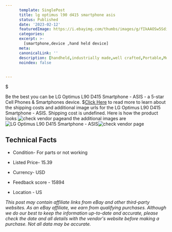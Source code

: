 ```yaml
---
      template: SinglePost
      title: lg optimus l90 d415 smartphone asis
      status: Published
      date: '2023-02-12'
      featuredImage: https://i.ebayimg.com/thumbs/images/g/fIkAAOSw5Sdi6VYH/s-l225.jpg
      categories: 
      excerpt: >-
        [smartphone,device ,hand held device]
      meta:
      canonicalLink: ''
      description: [handheld,industrially made,well crafted,Portable,Mobile,Compact,Convenient,Lightweight,Maneuverable,Man-portable,Miniature,Carriable,Hand-held,Light,Holdable,Transportable,Mobile device,Pocket-sized,On-the-go,Wireless,Cordless,Compact size,Convenient size, smartphone,device ,hand held device]
      noindex: false
      
        
---
```

$

Be the best you can be LG Optimus L90 D415 Smartphone - ASIS - a 5-star Cell Phones & Smartphones device.
$[Click Here](https://www.ebay.com/itm/144651866906?hash=item21adec531a%3Ag%3AfIkAAOSw5Sdi6VYH&mkevt=1&mkcid=1&mkrid=711-53200-19255-0&campid=%253CePNCampaignId%253E&customid=%253CreferenceId%253E&toolid=10049) to read more to learn about the shipping costs and additional image urls for the LG Optimus L90 D415 Smartphone - ASIS. Shipping cost is undefined. Here is how the product looks ![check vendor page](https://i.ebayimg.com/thumbs/images/g/fIkAAOSw5Sdi6VYH/s-l225.jpg)and the additional images are![LG Optimus L90 D415 Smartphone - ASIS](https://i.ebayimg.com/images/g/fIkAAOSw5Sdi6VYH/s-l1600.jpg)![check vendor page](https://origin-galleryplus.ebayimg.com/ws/web/144651866906_2_0_1/225x225.jpg,https://origin-galleryplus.ebayimg.com/ws/web/144651866906_3_0_1/225x225.jpg,https://origin-galleryplus.ebayimg.com/ws/web/144651866906_4_0_1/225x225.jpg,https://origin-galleryplus.ebayimg.com/ws/web/144651866906_5_0_1/225x225.jpg)



 ## Technical Facts 



     
      

 - Condition- For parts or not working 


      

 - Listed Price- 15.39 


      

 - Currency- USD 


      

 - Feedback score - 15894 


      

 - Location - US 


      
      

 *_This post may contain affiliate links from eBay and other third-party websites. As an eBay affiliate, we earn from qualifying purchases. Although we do our best to keep the information up-to-date and accurate, please check the date and all details with the vendor's website before making a purchase. Not all data may be accurate._*






